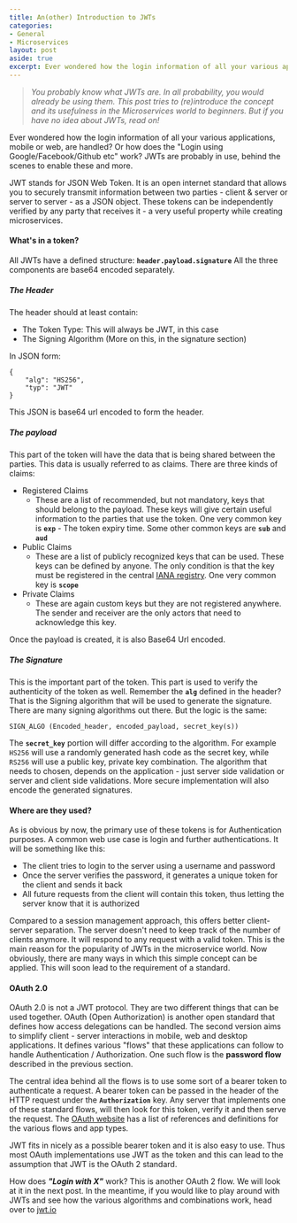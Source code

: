 ```yaml
---
title: An(other) Introduction to JWTs
categories:
- General
- Microservices
layout: post
aside: true
excerpt: Ever wondered how the login information of all your various applications, mobile or web, are handled? Or how does the "Login using Google/Facebook/Github etc" work? JWTs are probably in use, behind the scenes to enable these and more.
---
```

>_You probably know what JWTs are. In all probability, you would already be using them. This post tries to (re)introduce the concept and its usefulness in the Microservices world to beginners. But if you have no idea about JWTs, read on!_

Ever wondered how the login information of all your various applications, mobile or web, are handled? Or how does the "Login using Google/Facebook/Github etc" work? JWTs are probably in use, behind the scenes to enable these and more. 

JWT stands for JSON Web Token. It is an open internet standard that allows you to securely transmit information between two parties - client & server or server to server - as a JSON object. These tokens can be independently verified by any party that receives it - a very useful property while creating microservices.

#### What's in a token?
All JWTs have a defined structure: **`header.payload.signature`**
All the three components are base64 encoded separately.

##### The Header
The header should at least contain:
* The Token Type: This will always be JWT, in this case
* The Signing Algorithm (More on this, in the signature section)

In JSON form:
```
{
    "alg": "HS256",
    "typ": "JWT"
}
```

This JSON is base64 url encoded to form the header.

##### The payload
This part of the token will have the data that is being shared between the parties. This data is usually referred to as claims. There are three kinds of claims:
* Registered Claims
    - These are a list of recommended, but not mandatory, keys that should belong to the payload. These keys will give certain useful information to the parties that use the token. One very common key is **`exp`** - The token expiry time. Some other common keys are **`sub`** and **`aud`**
* Public Claims
    - These are a list of publicly recognized keys that can be used. These keys can be defined by anyone. The only condition is that the key must be registered in the central [IANA registry](https://www.iana.org/assignments/jwt/jwt.xhtml). One very common key is **`scope`**
* Private Claims
    - These are again custom keys but they are not registered anywhere. The sender and receiver are the only actors that need to acknowledge this key.

Once the payload is created, it is also Base64 Url encoded.

##### The Signature
This is the important part of the token. This part is used to verify the authenticity of the token as well. Remember the **`alg`** defined in the header? That is the Signing algorithm that will be used to generate the signature. There are many signing algorithms out there. But the logic is the same:
```
SIGN_ALGO (Encoded_header, encoded_payload, secret_key(s))
```
The **`secret_key`** portion will differ according to the algorithm. For example `HS256` will use a randomly generated hash code as the secret key, while `RS256` will use a public key, private key combination. The algorithm that needs to chosen, depends on the application - just server side validation or server and client side validations. More secure implementation will also encode the generated signatures.

#### Where are they used?
As is obvious by now, the primary use of these tokens is for Authentication purposes. A common web use case is login and further authentications. It will be something like this:
* The client tries to login to the server using a username and password
* Once the server verifies the password, it generates a unique token for the client and sends it back
* All future requests from the client will contain this token, thus letting the server know that it is authorized

Compared to a session management approach, this offers better client-server separation. The server doesn't need to keep track of the number of clients anymore. It will respond to any request with a valid token. This is the main reason for the popularity of JWTs in the microservice world.
Now obviously, there are many ways in which this simple concept can be applied. This will soon lead to the requirement of a standard. 

#### OAuth 2.0
OAuth 2.0 is not a JWT protocol. They are two different things that can be used together. OAuth (Open Authorization) is another open standard that defines how access delegations can be handled. The second version aims to simplify client - server interactions in mobile, web and desktop applications. It defines various "flows" that these applications can follow to handle Authentication / Authorization. One such flow is the **password flow** described in the previous section.

The central idea behind all the flows is to use some sort of a bearer token to authenticate a request. A bearer token can be passed in the header of the HTTP request under the **`Authorization`** key. Any server that implements one of these standard flows, will then look for this token, verify it and then serve the request. The [OAuth website](https://oauth.net/2/) has a list of references and definitions for the various flows and app types.

JWT fits in nicely as a possible bearer token and it is also easy to use. Thus most OAuth implementations use JWT as the token and this can lead to the assumption that JWT is the OAuth 2 standard.

How does **_"Login with X"_** work? This is another OAuth 2 flow. We will look at it in the next post. In the meantime, if you would like  to play around with JWTs and see how the various algorithms and combinations work, head over to [jwt.io](https://jwt.io/#debugger-io)